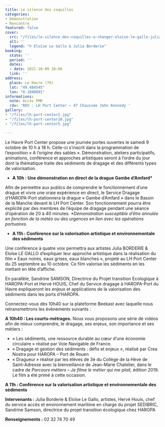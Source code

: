 ```yaml
---
title: Le silence des coquilles
categories:
- Démonstration
- Rencontre
featured: false
cover:
  src: "/files/le-silence-des-coquilles-a-changer-eloise-le-gallo-julia-borderie.jpg"
  alt: ''
  legend: "© Eloïse Le Gallo & Julia Borderie"
booking:
  state: ''
  period: ''
  dates:
  - date: 2021-10-09 10:00
  link: ''
address:
  place: Le Havre (76)
  lat: "49.484545"
  lon: "0.1040891"
informations:
  note: Accès PMR
  rdv: 'RDV : LH Port Center – 47 Chaussée John Kennedy '
gallery:
- "/files/lh-port-center2.jpg"
- "/files/lh-port-center10.jpg"
- "/files/lh-port-center5.jpg"

---
```

Le Havre Port Center propose une journée portes ouvertes le samedi 9 octobre de 10 h à 18 h. Celle-ci s’inscrit dans la programmation de l’exposition « A l’origine des sables ». Démonstration, ateliers participatifs, animations, conférence et approches artistiques seront à l’ordre du jour dont la thématique traite des sédiments de dragage et des différents types de valorisation.

* __A 10h : Une démonstration en direct de la drague Gambe d’Amfard*__

Afin de permettre aux publics de comprendre le fonctionnement d’une drague et vivre une vraie expérience en direct, le Service Dragage d’HAROPA-Port stationnera la drague « Gambe d’Amfard » dans le Bassin de la Manche devant le LH Port Center. Son fonctionnement pourra être explicité par des membres de l’équipe de dragage pendant une séance d’opération de 20 à 40 minutes. _*Démonstration susceptible d’être annulée en fonction de la météo ou des urgences en lien avec les opérations portuaires._

* **A 11h : Conférence sur la valorisation artistique et environnementale des sédiments**

Une conférence à quatre voix permettra aux artistes Julia BORDERIE & Eloïse LE GALLO d’expliquer leur approche artistique dans la réalisation du film « Eaux noires, eaux grises, eaux blanches », projeté au LH Port Center du 25 septembre au 10 octobre. Ce film valorise les sédiments en les mettant en tête d’affiche.

En parallèle, Sandrine SAMSON, Directrice du Projet transition Ecologique à HAROPA-Port et Hervé HOUIS, Chef du Service dragage à HAROPA-Port du Havre expliqueront les enjeux et applications de la valorisation des sédiments dans les ports d’HAROPA.

Connectez-vous dès 10h40 sur la plateforme Beekast avec laquelle nous retransmettrons les évènements suivants :

**A 10h40 : Les courts-métrages.** Nous vous proposons une série de vidéos afin de mieux comprendre, le dragage, ses enjeux, son importance et ses métiers :

* « Les sédiments, une ressource durable au cœur d’une économie circulaire » réalisé par Voie Navigable de France.
* « Dragage et gestion des sédiments : défis et enjeux », réalisé par Crea Nostra pour HAROPA – Port de Rouen
* « Dragueur » réalisé par les élèves de 3è du Collège de la Hève de Saint-Adresse avec la bienveillance de Jean-Marie Chatelier, dans le cadre de _Parcours métiers – Je filme le métier qui me plait,_ édition 2019. Le film a été primé à cette occasion.

**A 11h : Conférence sur la valorisation artistique et environnementale des sédiments**

**Intervenants :** Julia Borderie & Eloïse Le Gallo, artistes, Hervé Houis, chef du service accès et environnement maritime en charge du projet SEDIBRIC, Sandrine Samson, directrice du projet transition écologique chez HAROPA

**Renseignements :** 02 32 74 70 49